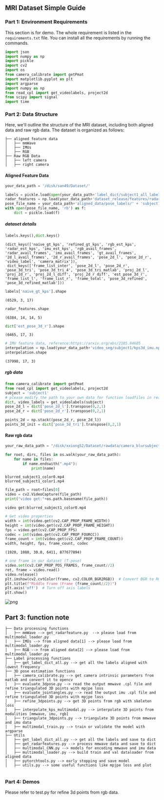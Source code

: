 ## MRI Dataset Simple Guide

### Part 1: Environment Requirements
This section is for demo. The whole requirement is listed in the `requirements.txt` file. You can install all the requirements by running the commands.


```python
import json
import numpy as np
import pickle
import cv2
import os
from camera_calibrate import getPmat
import matplotlib.pyplot as plt
import argparse
import numpy as np
from read_cpl import get_videolabels, project2d
from scipy import signal
import time

```

    

### Part 2: Data Structure

Here, we'll outline the structure of the MRI dataset, including both aligned data and raw rgb data. The dataset is organized as follows:

```
├── aligned feature data
│   ├── mmWave
│   ├── IMUs
│   ├── RGB
├── Raw RGB Data
│   ├── left camera
│   ├── right camera
```

#### Aligned Feature Data


```python
your_data_path = '/disk/san49/Dataset/'
```


```python
labels = pickle.load(open(your_data_path+'label_dict/subject1_all_labels.cpl', 'rb'))
radar_features = np.load(your_data_path+'dataset_release/features/radar/subject1_featuremap.npy')
pose_file_name = your_data_path+'aligned_data/pose_labels/' + 'subject1' + '.cpl'
with open(pose_file_name, 'rb') as f:  
    dict = pickle.load(f)
```

##### dataset details


```python
labels.keys(),dict.keys()
```




    (dict_keys(['naive_gt_kps', 'refined_gt_kps', 'rgb_est_kps', 'radar_est_kps', 'imu_est_kps', 'rgb_avail_frames', 'radar_avail_frames', 'imu_avail_frames', 'gt_avail_frames', '2d_l_avail_frames', '2d_r_avail_frames', 'pose_2d_l', 'pose_2d_r', 'video_label', 'camera_matrix']),
     dict_keys(['frame_list_inter', 'pose_2d_l', 'pose_2d_r', 'pose_3d_tri', 'pose_3d_tri_4', 'pose_3d_tri_matlab', 'proj_2d_l', 'proj_2d_r', 'proj_2d_l_diff', 'proj_2d_r_diff', 'est_pose_3d_r', 'frame_list_l', 'frame_list_r', 'frame_total', 'pose_3d_refined', 'pose_3d_refined_matlab']))




```python
labels['naive_gt_kps'].shape
```




    (6529, 3, 17)




```python
radar_features.shape
```




    (6384, 14, 14, 5)




```python
dict['est_pose_3d_r'].shape
```




    (6465, 17, 3)




```python
# IMU feature data, reference:https://arxiv.org/abs/2105.04605
interpolation = np.load(your_data_path+'video_seg/subject1/kps3d_imu.npy')
interpolation.shape
```




    (37998, 17, 3)



##### rgb data


```python
from camera_calibrate import getPmat
from read_cpl import get_videolabels, project2d
subject = 'subject1'
# please modify the path to your own data for function loadfiles in read_cpl.py
dict, video_labels = get_videolabels(subject)
pose_2d_l = dict['pose_2d_l'].transpose(0,2,1)
pose_2d_r = dict['pose_2d_r'].transpose(0,2,1)

points_2d = np.stack((pose_2d_r, pose_2d_l))
points_3d_init = dict['pose_3d_tri'].transpose(0,2,1)
```

#### Raw rgb data


```python
your_raw_data_path = "/disk/xxiong52/Dataset/rawdata/camera_blursubject1_0427_blurred/" # change to your own path
```


```python
for root, dirs, files in os.walk(your_raw_data_path):
    for name in files:
        if name.endswith(".mp4"):
            print(name)
```

    blurred_subject1_color0.mp4
    blurred_subject1_color1.mp4
    


```python
file_path = root+files[0]
video = cv2.VideoCapture(file_path)
print("video get:"+os.path.basename(file_path))
```

    video get:blurred_subject1_color0.mp4
    


```python
# Get video properties
width = int(video.get(cv2.CAP_PROP_FRAME_WIDTH))
height = int(video.get(cv2.CAP_PROP_FRAME_HEIGHT))
fps = video.get(cv2.CAP_PROP_FPS)
codec = int(video.get(cv2.CAP_PROP_FOURCC))
frame_count = int(video.get(cv2.CAP_PROP_FRAME_COUNT))
width, height, fps, frame_count, codec
```




    (1920, 1080, 30.0, 6411, 877677894)




```python
# one frame in our dataset (T-pose)
video.set(cv2.CAP_PROP_POS_FRAMES, frame_count//2)
ret, frame = video.read()
video.release()
plt.imshow(cv2.cvtColor(frame, cv2.COLOR_BGR2RGB))  # Convert BGR to RGB
plt.title(f"Middle Frame (Frame {frame_count//2})")
plt.axis('off')  # Turn off axis labels
plt.show()
```


    
![png](_data_template_files/_data_template_20_0.png)
    


## Part 3: function note
```
├── Data processing functions
│   ├── mmWave --> get_radarfeature.py  --> please load from multimodal_loader.py
│   ├── IMUs --> from aligned data[1] --> please load from multimodal_loader.py
│   ├── RGB --> from aligned data[2] --> please load from multimodal_loader.py
├── Label processing functions
│   ├── get_label_dict_all.py --> get all the labels aligned with lowest frequency
├── 3D pose estimation functions
│   ├── camera_calibrate.py --> get camera intrinsic parameters from matlab and convert it to opencv
│   ├── evaluate_3dpose.py --> read the output mmwave .cpl file and refine triangulated 3D points with mpjpe loss
│   ├── evaluate_jointangles.py --> read the output imu .cpl file and refine triangulated 3D points with mpjpe loss
│   ├── refine_3dpoints.py --> get 3D points from rgb with skeleton loss
│   ├── interpolate_kps_multimodal.py --> interpolate 3D points from modalities [mmwave, imu, rgb]
│   ├── triangulate_3dpoints.py --> triangulate 3D points from mmwave and imu data
│   ├── multimodal_train.py --> train or validate the model with argparse
├── Utils
│   ├── get_label_dict_all.py --> get all the labels and save to dict
│   ├── get_radarfeatures.py --> process mmwave data and save to dict
│   ├── multimodal_CNN.py --> models for encoding mmwave and imu data
│   ├── multimodal_loader.py --> build train and val dataloader from aligned data
│   ├── pytorchtools.py --> early stopping and save model
│   ├── utils.py --> some useful functions like mpjpe loss and plot


```

### Part 4: Demos
Please refer to test.py for refine 3d points from rgb data.


